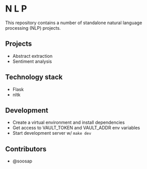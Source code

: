 # N L P

This repository contains a number of standalone natural language processing (NLP) projects.

## Projects

* Abstract extraction
* Sentiment analysis

## Technology stack

* Flask
* nltk

## Development

* Create a virtual environment and install dependencies
* Get access to VAULT_TOKEN and VAULT_ADDR env variables
* Start development server w/ `make dev`

## Contributors

* @soosap
